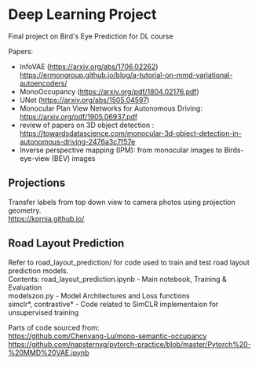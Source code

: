 # Deep Learning Project

Final project on Bird's Eye Prediction for DL course

Papers:
- InfoVAE (https://arxiv.org/abs/1706.02262) https://ermongroup.github.io/blog/a-tutorial-on-mmd-variational-autoencoders/
- MonoOccupancy (https://arxiv.org/pdf/1804.02176.pdf)
- UNet (https://arxiv.org/abs/1505.04597)
- Monocular Plan View Networks for Autonomous Driving: https://arxiv.org/pdf/1905.06937.pdf
- review of papers on 3D object detection : https://towardsdatascience.com/monocular-3d-object-detection-in-autonomous-driving-2476a3c7f57e
- Inverse perspective mapping (IPM): from monocular images to Birds-eye-view (BEV) images


## Projections

Transfer labels from top down view to camera photos using projection geometry.<br>
https://kornia.github.io/<br>


## Road Layout Prediction

Refer to road_layout_prediction/ for code used to train and test road layout prediction models. <br>
Contents:
road_layout_prediction.ipynb - Main notebook, Training & Evaluation<br>
modelszoo.py - Model Architectures and Loss functions<br>
simclr*, contrastive* - Code related to SimCLR implementaion for unsupervised training<br>

Parts of code sourced from: <br>
https://github.com/Chenyang-Lu/mono-semantic-occupancy<br>
https://github.com/napsternxg/pytorch-practice/blob/master/Pytorch%20-%20MMD%20VAE.ipynb<br>
